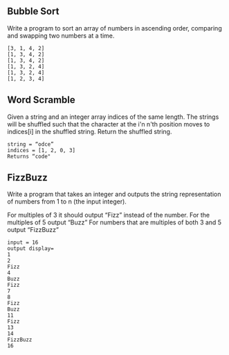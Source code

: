 ## Bubble Sort
Write a program to sort an array of numbers in ascending order, comparing and swapping two numbers at a time.

    [3, 1, 4, 2]
    [1, 3, 4, 2]
    [1, 3, 4, 2]
    [1, 3, 2, 4]
    [1, 3, 2, 4]
    [1, 2, 3, 4]

## Word Scramble

Given a string and an integer array indices of the same length.
The strings will be shuffled such that the character at the i'n n'th position moves to indices[i] in the shuffled string.
Return the shuffled string.

    string = “odce” 
    indices = [1, 2, 0, 3]
    Returns “code"

## FizzBuzz

Write a program that takes an integer and outputs the string representation of numbers from 1 to n (the input integer).

For multiples of 3 it should output “Fizz” instead of the number.
For the multiples of 5 output “Buzz” 
For numbers that are multiples of both 3 and 5 output “FizzBuzz”

    input = 16
    output display=
    1
    2
    Fizz
    4
    Buzz
    Fizz
    7
    8
    Fizz
    Buzz
    11
    Fizz
    13
    14
    FizzBuzz
    16
